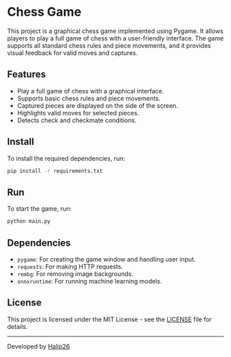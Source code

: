 # Chess Game

This project is a graphical chess game implemented using Pygame. It allows players to play a full game of chess with a user-friendly interface. The game supports all standard chess rules and piece movements, and it provides visual feedback for valid moves and captures.

## Features

- Play a full game of chess with a graphical interface.
- Supports basic chess rules and piece movements.
- Captured pieces are displayed on the side of the screen.
- Highlights valid moves for selected pieces.
- Detects check and checkmate conditions.

## Install

To install the required dependencies, run:

```bash
pip install -r requirements.txt
```

## Run

To start the game, run:

```bash
python main.py
```

## Dependencies

- `pygame`: For creating the game window and handling user input.
- `requests`: For making HTTP requests.
- `rembg`: For removing image backgrounds.
- `onnxruntime`: For running machine learning models.

## License

This project is licensed under the MIT License - see the [LICENSE](LICENSE) file for details.

---

Developed by [Halip26](https://halip26.github.io/)
